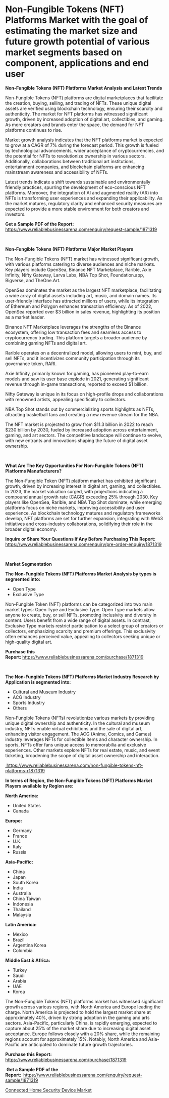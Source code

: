 <p><h1>Non-Fungible Tokens (NFT) Platforms Market with the goal of estimating the market size and future growth potential of various market segments based on component, applications and end user</h1></p><p><strong>Non-Fungible Tokens (NFT) Platforms Market Analysis and Latest Trends</strong></p>
<p><p>Non-Fungible Tokens (NFT) platforms are digital marketplaces that facilitate the creation, buying, selling, and trading of NFTs. These unique digital assets are verified using blockchain technology, ensuring their scarcity and authenticity. The market for NFT platforms has witnessed significant growth, driven by increased adoption of digital art, collectibles, and gaming. As more creators and brands enter the space, the demand for NFT platforms continues to rise.</p><p>Market growth analysis indicates that the NFT platforms market is expected to grow at a CAGR of 7% during the forecast period. This growth is fueled by technological advancements, wider acceptance of cryptocurrencies, and the potential for NFTs to revolutionize ownership in various sectors. Additionally, collaborations between traditional art institutions, entertainment companies, and blockchain platforms are enhancing mainstream awareness and accessibility of NFTs.</p><p>Latest trends indicate a shift towards sustainable and environmentally friendly practices, spurring the development of eco-conscious NFT platforms. Moreover, the integration of AI and augmented reality (AR) into NFTs is transforming user experiences and expanding their applicability. As the market matures, regulatory clarity and enhanced security measures are expected to provide a more stable environment for both creators and investors.</p></p>
<p><strong>Get a Sample PDF of the Report:&nbsp;</strong> <a href="https://www.reliablebusinessarena.com/enquiry/request-sample/1871319?utm_campaign=3314&utm_medium=2&utm_source=Github&utm_content=ia&utm_term=08042025&utm_id=non-fungible-tokens-nft-platforms">https://www.reliablebusinessarena.com/enquiry/request-sample/1871319</a></p>
<p>&nbsp;</p>
<p><strong>Non-Fungible Tokens (NFT) Platforms Major Market Players</strong></p>
<p><p>The Non-Fungible Tokens (NFT) market has witnessed significant growth, with various platforms catering to diverse audiences and niche markets. Key players include OpenSea, Binance NFT Marketplace, Rarible, Axie Infinity, Nifty Gateway, Larva Labs, NBA Top Shot, Foundation.app, Bigverse, and TheOne.Art. </p><p>OpenSea dominates the market as the largest NFT marketplace, facilitating a wide array of digital assets including art, music, and domain names. Its user-friendly interface has attracted millions of users, while its integration of Ethereum and Polygon enhances transaction efficiency. As of 2022, OpenSea reported over $3 billion in sales revenue, highlighting its position as a market leader.</p><p>Binance NFT Marketplace leverages the strengths of the Binance ecosystem, offering low transaction fees and seamless access to cryptocurrency trading. This platform targets a broader audience by combining gaming NFTs and digital art. </p><p>Rarible operates on a decentralized model, allowing users to mint, buy, and sell NFTs, and it incentivizes community participation through its governance token, RARI. </p><p>Axie Infinity, primarily known for gaming, has pioneered play-to-earn models and saw its user base explode in 2021, generating significant revenue through in-game transactions, reported to exceed $1 billion.</p><p>Nifty Gateway is unique in its focus on high-profile drops and collaborations with renowned artists, appealing specifically to collectors. </p><p>NBA Top Shot stands out by commercializing sports highlights as NFTs, attracting basketball fans and creating a new revenue stream for the NBA. </p><p>The NFT market is projected to grow from $11.3 billion in 2022 to reach $230 billion by 2030, fueled by increased adoption across entertainment, gaming, and art sectors. The competitive landscape will continue to evolve, with new entrants and innovations shaping the future of digital asset ownership.</p></p>
<p>&nbsp;</p>
<p><strong>What Are The Key Opportunities For Non-Fungible Tokens (NFT) Platforms Manufacturers?</strong></p>
<p><p>The Non-Fungible Token (NFT) platform market has exhibited significant growth, driven by increasing interest in digital art, gaming, and collectibles. In 2023, the market valuation surged, with projections indicating a compound annual growth rate (CAGR) exceeding 25% through 2030. Key players like OpenSea, Rarible, and NBA Top Shot dominate, while emerging platforms focus on niche markets, improving accessibility and user experience. As blockchain technology matures and regulatory frameworks develop, NFT platforms are set for further expansion, integrating with Web3 initiatives and cross-industry collaborations, solidifying their role in the broader digital economy.</p></p>
<p><strong>Inquire or Share Your Questions If Any Before Purchasing This Report:</strong> <a href="https://www.reliablebusinessarena.com/enquiry/pre-order-enquiry/1871319?utm_campaign=3314&utm_medium=2&utm_source=Github&utm_content=ia&utm_term=08042025&utm_id=non-fungible-tokens-nft-platforms">https://www.reliablebusinessarena.com/enquiry/pre-order-enquiry/1871319</a></p>
<p>&nbsp;</p>
<p><strong>Market Segmentation</strong></p>
<p><strong>The Non-Fungible Tokens (NFT) Platforms Market Analysis by types is segmented into:</strong></p>
<p><ul><li>Open Type</li><li>Exclusive Type</li></ul></p>
<p><p>Non-Fungible Token (NFT) platforms can be categorized into two main market types: Open Type and Exclusive Type. Open Type markets allow anyone to create, buy, or sell NFTs, promoting inclusivity and diversity in content. Users benefit from a wide range of digital assets. In contrast, Exclusive Type markets restrict participation to a select group of creators or collectors, emphasizing scarcity and premium offerings. This exclusivity often enhances perceived value, appealing to collectors seeking unique or high-quality digital art.</p></p>
<p><strong>Purchase this Report:&nbsp;</strong><a href="https://www.reliablebusinessarena.com/purchase/1871319?utm_campaign=3314&utm_medium=2&utm_source=Github&utm_content=ia&utm_term=08042025&utm_id=non-fungible-tokens-nft-platforms">https://www.reliablebusinessarena.com/purchase/1871319</a></p>
<p>&nbsp;</p>
<p><strong>The Non-Fungible Tokens (NFT) Platforms Market Industry Research by Application is segmented into:</strong></p>
<p><ul><li>Cultural and Museum Industry</li><li>ACG Industry</li><li>Sports Industry</li><li>Others</li></ul></p>
<p><p>Non-Fungible Tokens (NFTs) revolutionize various markets by providing unique digital ownership and authenticity. In the cultural and museum industry, NFTs enable virtual exhibitions and the sale of digital art, enhancing visitor engagement. The ACG (Anime, Comics, and Games) industry leverages NFTs for collectible items and character ownership. In sports, NFTs offer fans unique access to memorabilia and exclusive experiences. Other markets explore NFTs for real estate, music, and event ticketing, broadening the scope of digital asset ownership and interaction.</p></p>
<p><a href="https://www.reliablebusinessarena.com/non-fungible-tokens-nft-platforms-r1871319?utm_campaign=3314&utm_medium=2&utm_source=Github&utm_content=ia&utm_term=08042025&utm_id=non-fungible-tokens-nft-platforms">&nbsp;https://www.reliablebusinessarena.com/non-fungible-tokens-nft-platforms-r1871319</a></p>
<p><strong>In terms of Region, the Non-Fungible Tokens (NFT) Platforms Market Players available by Region are:</strong></p>
<p>
    <p> <strong> North America: </strong>
        <ul>
            <li>United States</li>
            <li>Canada</li>
        </ul>
        </p> 
    <p> <strong> Europe: </strong>
        <ul>
            <li>Germany</li>
            <li>France</li>
            <li>U.K.</li>
            <li>Italy</li>
            <li>Russia</li>
        </ul>
        </p> 
    <p> <strong> Asia-Pacific: </strong>
        <ul>
            <li>China</li>
            <li>Japan</li>
            <li>South Korea</li>
            <li>India</li>
            <li>Australia</li>
            <li>China Taiwan</li>
            <li>Indonesia</li>
            <li>Thailand</li>
            <li>Malaysia</li>
        </ul>
        </p> 
    <p> <strong> Latin America: </strong>
        <ul>
            <li>Mexico</li>
            <li>Brazil</li>
            <li>Argentina Korea</li>
            <li>Colombia</li>
        </ul>
        </p> 
    <p> <strong> Middle East & Africa: </strong>
        <ul>
            <li>Turkey</li>
            <li>Saudi</li>
            <li>Arabia</li>
            <li>UAE</li>
            <li>Korea</li>
        </ul>
    </p>
    </p>
<p><p>The Non-Fungible Tokens (NFT) platforms market has witnessed significant growth across various regions, with North America and Europe leading the charge. North America is projected to hold the largest market share at approximately 40%, driven by strong adoption in the gaming and arts sectors. Asia-Pacific, particularly China, is rapidly emerging, expected to capture about 25% of the market share due to increasing digital asset acceptance. Europe follows closely with a 20% share, while the remaining regions account for approximately 15%. Notably, North America and Asia-Pacific are anticipated to dominate future growth trajectories.</p></p>
<p><strong>Purchase this Report: </strong><a href="https://www.reliablebusinessarena.com/purchase/1871319?utm_campaign=3314&utm_medium=2&utm_source=Github&utm_content=ia&utm_term=08042025&utm_id=non-fungible-tokens-nft-platforms">https://www.reliablebusinessarena.com/purchase/1871319</a></p>
<p>&nbsp;<strong>Get a Sample PDF of the Report:&nbsp;&nbsp;</strong><a href="https://www.reliablebusinessarena.com/enquiry/request-sample/1871319?utm_campaign=3314&utm_medium=2&utm_source=Github&utm_content=ia&utm_term=08042025&utm_id=non-fungible-tokens-nft-platforms">https://www.reliablebusinessarena.com/enquiry/request-sample/1871319</a></p>
<p><strong></strong></p>
<p><p><a href="https://github.com/stickkinkel/Market-Research-Report-List-1/blob/main/connected-home-security-device-market.md?utm_campaign=3314&utm_medium=2&utm_source=Github&utm_content=ia&utm_term=08042025&utm_id=non-fungible-tokens-nft-platforms">Connected Home Security Device Market</a></p></p>